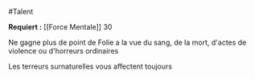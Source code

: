 #Talent 

**Requiert :** [[Force Mentale]] 30

Ne gagne plus de point de Folie a la vue du sang, de la mort, d'actes de violence ou d'horreurs ordinaires

Les terreurs surnaturelles vous affectent toujours